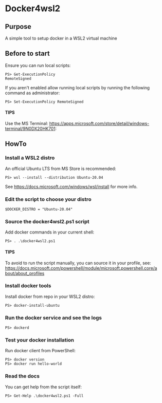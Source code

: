# Docker4wsl2

## Purpose
A simple tool to setup docker in a WSL2 virtual machine

## Before to start
Ensure you can run local scripts:  
```shell
PS> Get-ExecutionPolicy
RemoteSigned
```

If you aren't enabled allow running local scripts by running the following command as administrator: 
```shell
PS> Set-ExecutionPolicy RemoteSigned
```

#### TIPS
Use the MS Terminal: https://apps.microsoft.com/store/detail/windows-terminal/9N0DX20HK701:

## HowTo

### Install a WSL2 distro
An official Ubuntu LTS from MS Store is recommended:  
```shell
PS> wsl --install --distribution Ubuntu-20.04
```

See https://docs.microsoft.com/windows/wsl/install for more info.

### Edit the script to choose your distro
```shell
$DOCKER_DISTRO = "Ubuntu-20.04"
```

### Source the docker4wsl2.ps1 script
Add docker commands in your current shell:  
```shell
PS> . .\docker4wsl2.ps1
```

#### TIPS
To avoid to run the script manually, you can source it in your profile, see:  
https://docs.microsoft.com/powershell/module/microsoft.powershell.core/about/about_profiles  

### Install docker tools
Install docker from repo in your WSL2 distro:  
```shell
PS> docker-install-ubuntu
```

### Run the docker service and see the logs
```shell
PS> dockerd
```

### Test your docker installation
Run docker client from PowerShell:  
```shell
PS> docker version
PS> docker run hello-world
```

### Read the docs
You can get help from the script itself:  
```shell
PS> Get-Help .\docker4wsl2.ps1 -Full
```
